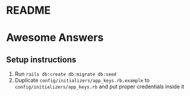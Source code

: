 # README

# Awesome Answers

## Setup instructions

1. Run `rails db:create db:migrate db:seed`
2. Duplicate `config/initializers/app_keys.rb.example` to `config/initializers/app_keys.rb` and put proper credentials inside it
